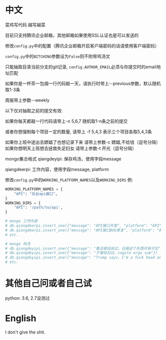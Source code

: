 # 中文
菜鸡写代码 越写越菜


目前只支持腾讯企业邮箱，其他邮箱如果使用SSL认证也是可以发送的


修改```config.py```中的配置（腾讯企业邮箱开启客户端密码的话请使用客户端密码）


```config.py```中的```BITCHING```参数设为```False```则不附带鸡汤文


只能抽取目录当前分支的git记录, ```config.AUTHOR_EMAIL```必须与你提交时的email地址匹配


如果你是一杯茶一包烟一行代码敲一天，请执行时带上--previous参数，默认随机取1-3条


周报带上参数--weekly


以下仅对抽取之前的提交有效:


如果你每天都敲一行代码请带上-n 5,6,7 随机取1-n条之前的提交


或者你想强制每个项目一定的数量, 请带上 -f 5,4,3 表示三个项目各取5,4,3条


如果你上班中途出去嫖娼了也想记录下来 请带上参数-c 嫖娼,不给钱（逗号分隔）
如果你想明天上班想去拯救失足妇女 请带上参数-t 开光（逗号分隔）


mongo集合格式
qiangdeyipi: 保存鸡汤，使用字段message


qiangdeerpi: 工作内容，使用字段message, platform


修改```config.py```中的```WORKING_PLATFORM_NAMES```以及```WORKING_DIRS```
例:
```python
WORKING_PLATFORM_NAMES = {
    "API": "后台api接口",
}
WORKING_DIRS = {
    "API": '/path/to/api',
}

# mongo 工作内容
# db.qiangdeerpi.insert_one({"message": "API接口开发", "platform": "API"})
# db.qiangdeerpi.insert_one({"message": "API接口BUG修复", "platform": "API"})
# etc.

# mongo 鸡汤
# db.qiangdeyipi.insert_one({"message": "鲁迅曾经说过，日报这个东西可有可无"})
# db.qiangdeyipi.insert_one({"message": "子曾经曰过，cogito ergo sum"})
# db.qiangdeyipi.insert_one({"message": "Trump says，I'm a fuck head and HUAWEI is the fucker"})
# etc.
```

# 其他自己问或者自己试

python: 3.6, 2.7没测过

# English
I don't give the shit.